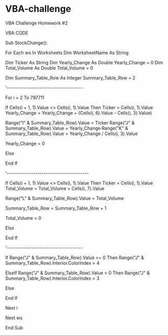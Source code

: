# VBA-challenge
VBA Challenge Homework #2


VBA CODE








Sub StockChange():

For Each ws In Worksheets
Dim WorksheetName As String

Dim Ticker As String
Dim Yearly_Change As Double
Yearly_Change = 0
Dim Total_Volume As Double
Total_Volume = 0

Dim Summary_Table_Row As Integer
Summary_Table_Row = 2

'-------------------------------------

For i = 2 To 797711

If Cells(i + 1, 1).Value <> Cells(i, 1).Value Then
    Ticker = Cells(i, 1).Value
    Yearly_Change = Yearly_Change + (Cells(i, 6).Value - Cells(i, 3).Value)
    
Range("I" & Summary_Table_Row).Value = Ticker
Range("J" & Summary_Table_Row).Value = Yearly_Change
Range("K" & Summary_Table_Row).Value = Yearly_Change / Cells(i, 3).Value

Yearly_Change = 0

Else

End If

'----------------------------------------

If Cells(i + 1, 1).Value <> Cells(i, 1).Value Then
    Ticker = Cells(i, 1).Value
    Total_Volume = Total_Volume + Cells(i, 7).Value
    
Range("L" & Summary_Table_Row).Value = Total_Volume

Summary_Table_Row = Summary_Table_Row + 1

Total_Volume = 0

Else

End If

'-------------------------------------

If Range("J" & Summary_Table_Row).Value >= 0 Then
Range("J" & Summary_Table_Row).Interior.ColorIndex = 4

ElseIf Range("J" & Summary_Table_Row).Value < 0 Then
Range("J" & Summary_Table_Row).Interior.ColorIndex = 3

Else

End If

Next i

Next ws

End Sub

